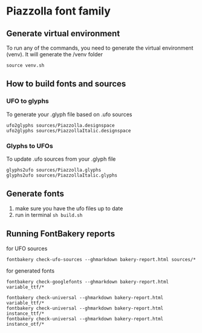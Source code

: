 # Piazzolla font family


## Generate virtual environment
To run any of the commands, you need to generate the virtual environment (venv). It will generate the /venv folder

`source venv.sh`

## How to build fonts and sources

### UFO to glyphs
To generate your .glyph file based on .ufo sources
```
ufo2glyphs sources/Piazzolla.designspace
ufo2glyphs sources/PiazzollaItalic.designspace
```

### Glyphs to UFOs
To update .ufo sources from your .glyph file
```
glyphs2ufo sources/Piazzolla.glyphs
glyphs2ufo sources/PiazzollaItalic.glyphs
```

## Generate fonts
1. make sure you have the ufo files up to date
2. run in terminal `sh build.sh`


## Running FontBakery reports
for UFO sources
```
fontbakery check-ufo-sources --ghmarkdown bakery-report.html sources/*
```
for generated fonts
```
fontbakery check-googlefonts --ghmarkdown bakery-report.html variable_ttf/*

fontbakery check-universal --ghmarkdown bakery-report.html variable_ttf/*
fontbakery check-universal --ghmarkdown bakery-report.html instance_ttf/*
fontbakery check-universal --ghmarkdown bakery-report.html instance_otf/*
```